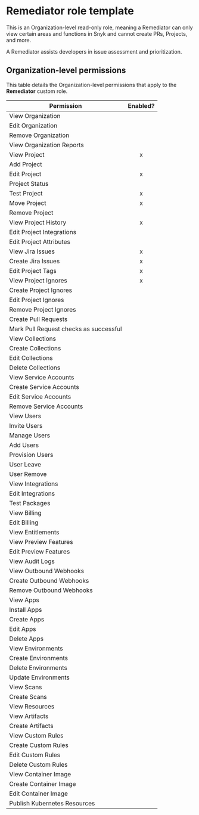 # Remediator role template

This is an Organization-level read-only role, meaning a Remediator can only view certain areas and functions in Snyk and cannot create PRs, Projects, and more.

A Remediator assists developers in issue assessment and prioritization.

## Organization-level permissions

This table details the Organization-level permissions that apply to the **Remediator** custom role.

| Permission                             | Enabled? |
| -------------------------------------- | :------: |
| View Organization                      |          |
| Edit Organization                      |          |
| Remove Organization                    |          |
| View Organization Reports              |          |
| View Project                           |     x    |
| Add Project                            |          |
| Edit Project                           |     x    |
| Project Status                         |          |
| Test Project                           |     x    |
| Move Project                           |     x    |
| Remove Project                         |          |
| View Project History                   |     x    |
| Edit Project Integrations              |          |
| Edit Project Attributes                |          |
| View Jira Issues                       |     x    |
| Create Jira Issues                     |     x    |
| Edit Project Tags                      |     x    |
| View Project Ignores                   |     x    |
| Create Project Ignores                 |          |
| Edit Project Ignores                   |          |
| Remove Project Ignores                 |          |
| Create Pull Requests                   |          |
| Mark Pull Request checks as successful |          |
| View Collections                       |          |
| Create Collections                     |          |
| Edit Collections                       |          |
| Delete Collections                     |          |
| View Service Accounts                  |          |
| Create Service Accounts                |          |
| Edit Service Accounts                  |          |
| Remove Service Accounts                |          |
| View Users                             |          |
| Invite Users                           |          |
| Manage Users                           |          |
| Add Users                              |          |
| Provision Users                        |          |
| User Leave                             |          |
| User Remove                            |          |
| View Integrations                      |          |
| Edit Integrations                      |          |
| Test Packages                          |          |
| View Billing                           |          |
| Edit Billing                           |          |
| View Entitlements                      |          |
| View Preview Features                  |          |
| Edit Preview Features                  |          |
| View Audit Logs                        |          |
| View Outbound Webhooks                 |          |
| Create Outbound Webhooks               |          |
| Remove Outbound Webhooks               |          |
| View Apps                              |          |
| Install Apps                           |          |
| Create Apps                            |          |
| Edit Apps                              |          |
| Delete Apps                            |          |
| View Environments                      |          |
| Create Environments                    |          |
| Delete Environments                    |          |
| Update Environments                    |          |
| View Scans                             |          |
| Create Scans                           |          |
| View Resources                         |          |
| View Artifacts                         |          |
| Create Artifacts                       |          |
| View Custom Rules                      |          |
| Create Custom Rules                    |          |
| Edit Custom Rules                      |          |
| Delete Custom Rules                    |          |
| View Container Image                   |          |
| Create Container Image                 |          |
| Edit Container Image                   |          |
| Publish Kubernetes Resources           |          |
